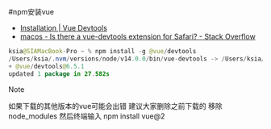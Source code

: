 #npm安装vue
- [Installation | Vue Devtools](https://devtools.vuejs.org/guide/installation.html#standalone)
- [macos - Is there a vue-devtools extension for Safari? - Stack Overflow](https://stackoverflow.com/questions/47833789/is-there-a-vue-devtools-extension-for-safari)

```java
ksia@SIAMacBook-Pro ~ % npm install -g @vue/devtools
/Users/ksia/.nvm/versions/node/v14.0.0/bin/vue-devtools -> /Users/ksia/.nvm/versions/node/v14.0.0/lib/node_modules/@vue/devtools/bin.js
+ @vue/devtools@6.5.1
updated 1 package in 27.582s
```

>[!note]
>如果下载的其他版本的vue可能会出错  建议大家删除之前下载的 移除node_modules 然后终端输入 npm install vue@2